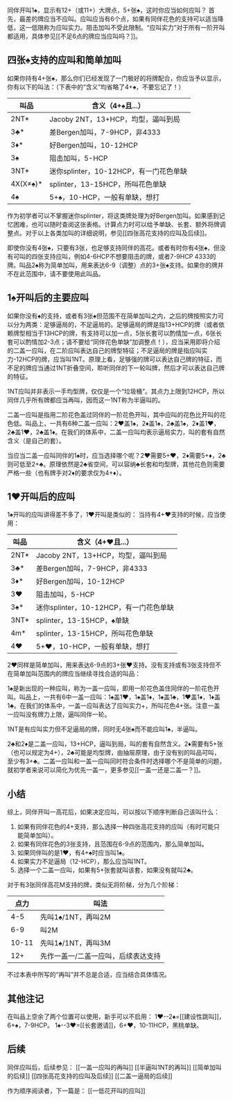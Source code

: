 同伴开叫1♠，显示有12+（或11+）大牌点，5+张♠，这时你应当如何应叫？
首先，最差的牌应当不应叫。应叫应当有6个点，如果有同伴花色的支持可以适当降低，这一低限称为应叫实力。阻击加叫不受此限制。“应叫实力”对于所有一阶开叫都适用，具体参见[[不足6点的牌应当应叫吗？]]。
## 四张♠支持的应叫和简单加叫
如果你持有4+张♠，那么你们已经发现了一门极好的将牌配合，你应当予以显示，你有以下的叫法：（下表中的“含义”均省略了4+♠，不要忘记了！）

| 叫品        | 含义（4+♠且...）                 |
| --------- | --------------------------- |
| 2NT\*     | Jacoby 2NT，13+HCP，均型，逼叫到局   |
| 3♣\*      | 差Bergen加叫，7-9HCP，非4333      |
| 3♦\*      | 好Bergen加叫，10-12HCP          |
| 3♠        | 阻击加叫，5-HCP                  |
| 3NT\*     | 迷你splinter，10-12HCP，有一门花色单缺 |
| 4X(X≠♠)\* | splinter，13-15HCP，所叫花色单缺    |
| 4♠        | 5+♠，10-HCP，一般有单缺，想打         |
作为初学者可以不掌握迷你splinter，将这类牌处理为好Bergen加叫。如果感到记忆困难，也可以随时查阅这张表格。计算点力时可以给予单缺、长套、额外将牌调整点。对于以上各类加叫的详细说明，参见[[四张高花支持的应叫及后续]]。

即使你没有4张♠，只要有3张，也足够支持同伴的高花。或者有时你有4张♠，但没有可叫的四张支持应叫，例如4-6HCP不想要阻击的牌，或者7-9HCP 4333的牌。叫品2♠称为简单加叫，用来表达6-9（调整）点的3+张♠支持。如果你的牌并不在此范围中，请不要使用此叫品。

## 1♠开叫后的主要应叫
如果你没有♠的支持，或者有3张♠但范围不在简单加叫之内，之后的牌按照实力可以分为两类：足够逼局的，不足逼局的。足够逼局的牌是指13+HCP的牌（或者依赖牌型相当于13HCP的牌，有支持可以加一点，5张长套可以酌情加一点，6张长套可以酌情加2-3点；请不要给“同伴花色单缺”加调整点！），应当采用即将介绍的二盖一应叫，在二阶应叫表达自己的牌型特征；不足逼局的牌是指应叫实力-12HCP的牌，应当叫1NT。原理上看，足够强的牌可以表达自己牌的特征，而不足的牌应当通过1NT折叠空间，聆听同伴的下一轮叫牌，然后才可以表达自己牌的特征。

1NT应叫并非表示一手均型牌，仅仅是一个“垃圾桶”。其点力上限到12HCP，所以同伴几乎所有牌都应当再叫，因而这一1NT称为半逼叫的。

二盖一应叫是指用二阶花色盖过同伴的一阶花色开叫，其中应叫的花色比开叫的花色低。叫品上，一共有6种二盖一应叫：2♥盖1♠，2♦盖1♠，2♣盖1♠，2♦盖1♥，2♣盖1♥，2♣盖1♦。在我们的体系中，二盖一应叫均表示逼局实力，叫的套有自然含义（是自己的套）。

当应当二盖一应叫同伴的1♠时，应当选择哪个呢？2♥需要5+♥，2♦需要5+♦，2♣则可低至2+♣。原理依然是2♣省空间，可以容纳♣长套和均型牌，其他花色则需要严格一些（也有牌手对2♦的要求仅为4+♦）。

## 1♥开叫后的应叫
1♠开叫的应叫讲得差不多了，1♥开叫是类似的：
当持有4+♥支持的时候，应当使用：

| 叫品    | 含义（4+♥且...）                 |
| ----- | --------------------------- |
| 2NT\* | Jacoby 2NT，13+HCP，均型，逼叫到局   |
| 3♣\*  | 差Bergen加叫，7-9HCP，非4333      |
| 3♦\*  | 好Bergen加叫，10-12HCP          |
| 3♥    | 阻击加叫，5-HCP                  |
| 3♠\*  | 迷你splinter，10-12HCP，有一门花色单缺 |
| 3NT\* | splinter，13-15HCP，♠单缺       |
| 4m\*  | splinter，13-15HCP，所叫花色单缺    |
| 4♥    | 5+♥，10-HCP，一般有单缺，想打         |

2♥同样是简单加叫，用来表达6-9点的3+张♥支持。没有支持或有3张支持但不在简单加叫范围内的牌应当继续寻找合适的叫品：

1♠是新出现的一种应叫，称为一盖一应叫，即用一阶花色盖住同伴的一阶花色开叫。叫品上，一共有6中一盖一应叫：1♠盖1♥，1♠盖1♦，1♠盖1♣，1♥盖1♦，1♦盖1♣。在我们的体系中，一盖一应叫表达了应叫实力+，所叫花色4+张。注意一盖一应叫没有牌力上限，逼叫同伴一轮。

1NT是有应叫实力但不足逼局的牌，同时无4张♠而不能应叫1♠，半逼叫。

2♣和2♦是二盖一应叫，13+HCP，逼叫到局，叫的套有自然含义。2♦需要有5+张（也可以规定为4+），2♣可能是均型牌，由抽屉原理，由于没有别的叫品可叫，至少有3+♣。二盖一应叫和一盖一应叫同时符合条件时选择哪个不是简单的问题，就初学者来说可以简化为优先一盖一，更多参见[[一盖一还是二盖一？]]。

## 小结
综上，同伴开叫一高花后，如果决定应叫，可以按以下顺序判断自己该叫什么：
1. 如果有同伴花色的4+支持，那么选择一种四张高花支持的应叫（有时可能只能简单加叫）。
2. 如果有同伴花色的3张支持，且范围在6-9点的范围内，那么简单加叫。
3. 如果同伴叫的是1♥，有4+♠时应当叫1♠。
4. 如果实力不足逼局（12-HCP），那么应当叫1NT。
5. 选择一个二盖一应叫，如果有5+张套就叫该套，如果没有就叫2♣。

对于有3张同伴高花M支持的牌，类似无将阶梯，分为几个阶梯：

| 点力    | 叫法                 |
| ----- | ------------------ |
| 4-5   | 先叫1♠/1NT，再叫2M      |
| 6-9   | 叫2M                |
| 10-11 | 先叫1♠/1NT，再叫3M      |
| 12+   | 先作一盖一/二盖一应叫，后续表达支持 |
不过本表中所写的“再叫”并不总是合适，应当结合具体情况。

## 其他注记
在叫品上空余了两个位置可以使用，新手可以不启用：
1♥--2♠=[[建设性跳叫]]，6+♠，7-9HCP。
1♠--3♥=[[长套邀请]]，6+♥，10-11HCP，黑桃单缺。

## 后续
同伴应叫后，后续参见：
[[一盖一应叫的再叫]]
[[半逼叫1NT的再叫]]
[[简单加叫的后续]]
[[四张高花支持的应叫及后续]]
[[二盖一逼局的后续]]

作为顺序阅读者，下一篇是：
[[一低花开叫的应叫]]